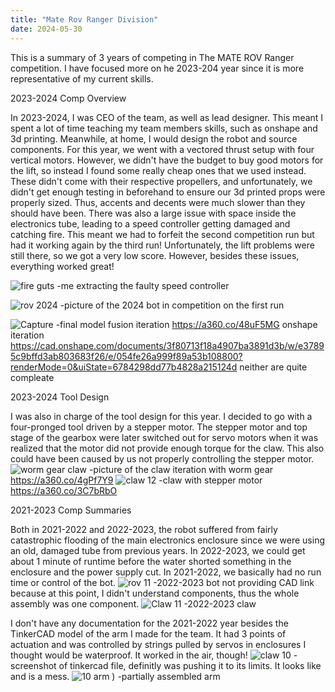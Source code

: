 ```yaml
---
title: "Mate Rov Ranger Division"
date: 2024-05-30
---
```


This is a summary of 3 years of competing in The MATE ROV Ranger competition. I have focused more on he 2023-204 year since it is more representative of my current skills.

2023-2024 Comp Overview

In 2023-2024, I was CEO of the team, as well as lead designer. This meant I spent a lot of time teaching my team members skills, such as onshape and 3d printing. Meanwhile, at home, I would design the robot and source components. For this year, we went with a vectored thrust setup with four vertical motors. However, we didn't have the budget to buy good motors for the lift, so instead I found some really cheap ones that we used instead. These didn't come with their respective propellers, and unfortunately, we didn't get enough testing in beforehand to ensure our 3d printed props were properly sized. Thus, accents and decents were much slower than they should have been. There was also a large issue with space inside the electronics tube, leading to a speed controller getting damaged and catching fire. This meant we had to forfeit the second competition run but had it working again by the third run! Unfortunately, the lift problems were still there, so we got a very low score. However, besides these issues, everything worked great!

![fire guts](https://github.com/user-attachments/assets/c8926b98-f839-49f0-b4c0-b22895926c78)
-me extracting the faulty speed controller

![rov 2024](https://github.com/user-attachments/assets/11a72827-c1f4-4334-a95e-c16565a2a2a9)
-picture of the 2024 bot in competition on the first run

![Capture](https://github.com/user-attachments/assets/d08d86c6-e683-4a25-b66a-7280278105ba)
-final model fusion iteration https://a360.co/48uF5MG onshape iteration https://cad.onshape.com/documents/3f80713f18a4907ba3891d3b/w/e37895c9bffd3ab803683f26/e/054fe26a999f89a53b108800?renderMode=0&uiState=6784298dd77b4828a215124d neither are quite compleate


2023-2024 Tool Design 

I was also in charge of the tool design for this year. I decided to go with a four-pronged tool driven by a stepper motor. The stepper motor and top stage of the gearbox were later switched out for servo motors when it was realized that the motor did not provide enough torque for the claw. This also could have been caused by us not properly controlling the stepper motor. 
![worm gear claw](https://github.com/user-attachments/assets/8935afbd-3c8b-42c7-a2a2-7c1691c329a7)
-picture of the claw iteration with worm gear https://a360.co/4gPf7Y9
![claw 12](https://github.com/user-attachments/assets/d367775c-f67d-49af-8db8-da9049ef3e6b)
-claw with stepper motor https://a360.co/3C7bRbO

2021-2023 Comp Summaries

Both in 2021-2022 and 2022-2023, the robot suffered from fairly catastrophic flooding of the main electronics enclosure since we were using an old, damaged tube from previous years. In 2022-2023, we could get about 1 minute of runtime before the water shorted something in the enclosure and the power supply cut. In 2021-2022, we basically had no run time or control of the bot. 
![rov 11](https://github.com/user-attachments/assets/1c6d1e2a-799c-4b69-8c9e-bfa4ef17c041)
-2022-2023 bot not providing CAD link because at this point, I didn't understand components, thus the whole assembly was one component.
![Claw 11](https://github.com/user-attachments/assets/2f9d880c-781b-44a8-8247-9572fff7ea8d)
-2022-2023 claw

I don't have any documentation for the 2021-2022 year besides the TinkerCAD model of the arm I made for the team. It had 3 points of actuation and was controlled by strings pulled by servos in enclosures I thought would be waterproof. It worked in the air, though!
![claw 10](https://github.com/user-attachments/assets/6f6f9be3-20c2-4518-9b77-501cd2680c0f)
-screenshot of tinkercad file, definitly was pushing it to its limits. It looks like and is a mess.
![10 arm](https://github.com/user-attachments/assets/0df2e588-c059-46d3-bf20-16a35bb089f2)
)
-partially assembled arm


